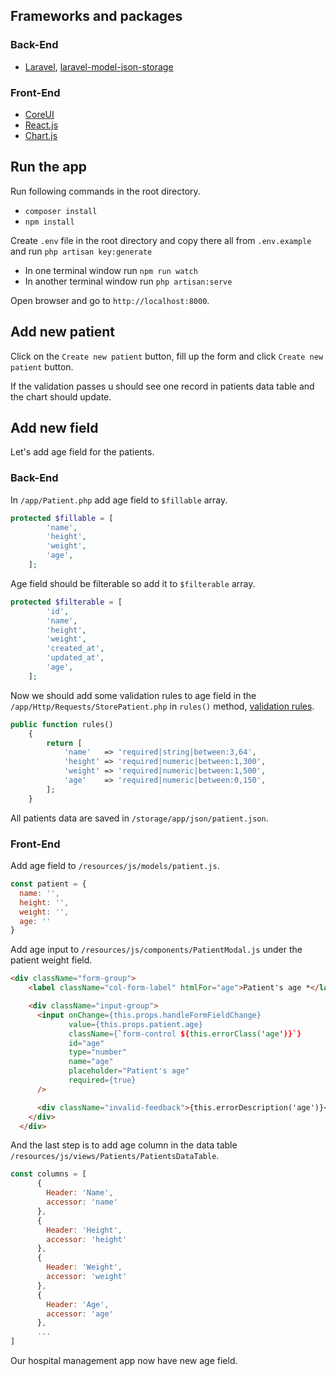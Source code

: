 ## Frameworks and packages

### Back-End

- [Laravel](https://laravel.com/), 
[laravel-model-json-storage](https://github.com/Okipa/laravel-model-json-storage)


### Front-End 

- [CoreUI](https://coreui.io/)
- [React.js](https://reactjs.org/)
- [Chart.js](https://www.chartjs.org/)

## Run the app

Run following commands in the root directory.

- `composer install`
- `npm install`

Create `.env` file in the root directory and copy there all from `.env.example` and run `php artisan key:generate`

- In one terminal window run `npm run watch`
- In another terminal window run `php artisan:serve`

Open browser and go to `http://localhost:8000`.

## Add new patient

Click on the `Create new patient` button, fill up the form and click `Create new patient` button.

If the validation passes u should see one record in patients data table and the chart should update.

## Add new field 

Let's add age field for the patients.

### Back-End

In `/app/Patient.php` add age field to `$fillable` array.

```php
protected $fillable = [
        'name',
        'height',
        'weight',
        'age',
    ];
```

Age field should be filterable so add it to `$filterable` array.

```php
protected $filterable = [
        'id',
        'name',
        'height',
        'weight',
        'created_at',
        'updated_at',
        'age',
    ];
```

Now we should add some validation rules to age field in the 
`/app/Http/Requests/StorePatient.php` in `rules()` method, 
[validation rules](https://laravel.com/docs/5.7/validation#available-validation-rules).

```php
public function rules()
    {
        return [
            'name'   => 'required|string|between:3,64',
            'height' => 'required|numeric|between:1,300',
            'weight' => 'required|numeric|between:1,500',
            'age'    => 'required|numeric|between:0,150',
        ];
    }
```

All patients data are saved in `/storage/app/json/patient.json`.

### Front-End

Add age field to `/resources/js/models/patient.js`.

```javascript
const patient = {
  name: '',
  height: '',
  weight: '',
  age: ''
}
```

Add age input to `/resources/js/components/PatientModal.js` under the patient weight field.

```html
<div className="form-group">
    <label className="col-form-label" htmlFor="age">Patient's age *</label>

    <div className="input-group">
      <input onChange={this.props.handleFormFieldChange}
             value={this.props.patient.age}
             className={`form-control ${this.errorClass('age')}`}
             id="age"
             type="number"
             name="age"
             placeholder="Patient's age"
             required={true}
      />

      <div className="invalid-feedback">{this.errorDescription('age')}</div>
    </div>
  </div>
```

And the last step is to add age column in the data table `/resources/js/views/Patients/PatientsDataTable`.

```javascript
const columns = [
      {
        Header: 'Name',
        accessor: 'name'
      },
      {
        Header: 'Height',
        accessor: 'height'
      },
      {
        Header: 'Weight',
        accessor: 'weight'
      },
      {
        Header: 'Age',
        accessor: 'age'
      },
      ...
]
```

Our hospital management app now have new age field.
